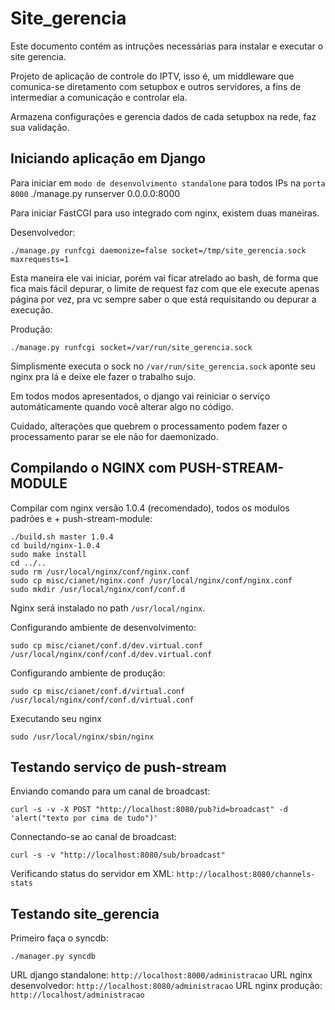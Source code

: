 Site_gerencia
=============

Este documento contém as intruções necessárias para instalar e executar o site gerencia.

Projeto de aplicação de controle do IPTV, isso é, um middleware que comunica-se diretamento
com setupbox e outros servidores, a fins de intermediar a comunicação e controlar ela.

Armazena configurações e gerencia dados de cada setupbox na rede, faz sua validação.


Iniciando aplicação em Django
-----------------------------

Para iniciar em `modo de desenvolvimento standalone` para todos IPs na `porta 8000`
    ./manage.py runserver 0.0.0.0:8000

Para iniciar FastCGI para uso integrado com nginx, existem duas maneiras.

Desenvolvedor:

    ./manage.py runfcgi daemonize=false socket=/tmp/site_gerencia.sock maxrequests=1

Esta maneira ele vai iniciar, porém vai ficar atrelado ao bash, de forma que fica mais fácil depurar, o limite de request faz com que ele execute apenas página por vez, pra vc sempre saber o que está requisitando ou depurar a execução.

Produção:

    ./manage.py runfcgi socket=/var/run/site_gerencia.sock

Simplismente executa o sock no `/var/run/site_gerencia.sock` aponte seu nginx pra lá e deixe ele fazer o trabalho sujo.

Em todos modos apresentados, o django vai reiniciar o serviço automáticamente quando você alterar algo no código.

Cuidado, alterações que quebrem o processamento podem fazer o processamento parar se ele não for daemonizado.


Compilando o NGINX com PUSH-STREAM-MODULE
-----------------------------------------

Compilar com nginx versão 1.0.4 (recomendado), todos os modulos padrões e + push-stream-module:

    ./build.sh master 1.0.4
    cd build/nginx-1.0.4
    sudo make install
    cd ../..
    sudo rm /usr/local/nginx/conf/nginx.conf
    sudo cp misc/cianet/nginx.conf /usr/local/nginx/conf/nginx.conf
    sudo mkdir /usr/local/nginx/conf/conf.d

Nginx será instalado no path `/usr/local/nginx`.

Configurando ambiente de desenvolvimento:

    sudo cp misc/cianet/conf.d/dev.virtual.conf /usr/local/nginx/conf/conf.d/dev.virtual.conf 

Configurando ambiente de produção:

    sudo cp misc/cianet/conf.d/virtual.conf /usr/local/nginx/conf/conf.d/virtual.conf 

Executando seu nginx

    sudo /usr/local/nginx/sbin/nginx



Testando serviço de push-stream
-------------------------------

Enviando comando para um canal de broadcast:

    curl -s -v -X POST "http://localhost:8080/pub?id=broadcast" -d 'alert("texto por cima de tudo")'

Connectando-se ao canal de broadcast:

    curl -s -v "http://localhost:8080/sub/broadcast"

Verificando status do servidor em XML: `http://localhost:8080/channels-stats`


Testando site_gerencia
----------------------

Primeiro faça o syncdb:

    ./manager.py syncdb

URL django standalone: `http://localhost:8000/administracao`
URL nginx desenvolvedor: `http://localhost:8080/administracao`
URL nginx produção: `http://localhost/administracao`
